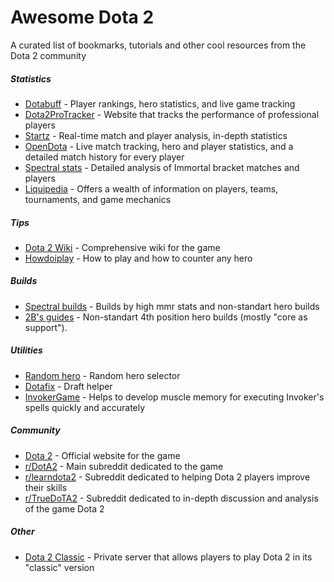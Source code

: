 # Awesome Dota 2
A curated list of bookmarks, tutorials and other cool resources from the Dota 2 community

##### Statistics
* [Dotabuff](https://dotabuff.com) - Player rankings, hero statistics, and live game tracking
* [Dota2ProTracker](https://www.dota2protracker.com) - Website that tracks the performance of professional players
* [Startz](https://stratz.com) - Real-time match and player analysis, in-depth statistics
* [OpenDota](https://www.opendota.com) - Live match tracking, hero and player statistics, and a detailed match history for every player
* [Spectral stats](https://stats.spectral.gg/lrg2/) - Detailed analysis of Immortal bracket matches and players 
* [Liquipedia](https://liquipedia.net/dota2/Main_Page) - Offers a wealth of information on players, teams, tournaments, and game mechanics

##### Tips
* [Dota 2 Wiki](https://dota2.fandom.com) -  Comprehensive wiki for the game
* [Howdoiplay](https://howdoiplay.com) - How to play and how to counter any hero

##### Builds
* [Spectral builds](https://builds.spectral.gg) - Builds by high mmr stats and non-standart hero builds
* [2B's guides](https://steamcommunity.com/id/elitespartan/myworkshopfiles/?section=guides) - Non-standart 4th position hero builds (mostly "core as support").

##### Utilities
* [Random hero](https://yuritsuki.github.io/dota2-random/) - Random hero selector
* [Dotafix](https://dotafix.github.io) - Draft helper
* [InvokerGame](https://www.invokergame.com) - Helps to develop muscle memory for executing Invoker's spells quickly and accurately

##### Community
* [Dota 2](https://www.dota2.com/) - Official website for the game
* [r/DotA2](https://www.reddit.com/r/DotA2/) - Main subreddit dedicated to the game
* [r/learndota2](https://www.reddit.com/r/learndota2/) - Subreddit dedicated to helping Dota 2 players improve their skills
* [r/TrueDoTA2](https://www.reddit.com/r/TrueDoTA2/) - Subreddit dedicated to in-depth discussion and analysis of the game Dota 2

##### Other
* [Dota 2 Classic](https://dota2classic.com) - Private server that allows players to play Dota 2 in its "classic" version
